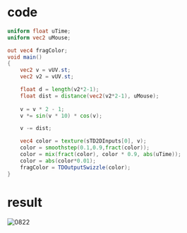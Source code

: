 # code

```glsl
uniform float uTime;
uniform vec2 uMouse;

out vec4 fragColor;
void main()
{
	vec2 v = vUV.st;
	vec2 v2 = vUV.st;

	float d = length(v2*2-1);
	float dist = distance(vec2(v2*2-1), uMouse);
	
	v = v * 2 - 1;
	v *= sin(v * 10) * cos(v);

	v -= dist;

	vec4 color = texture(sTD2DInputs[0], v);
	color = smoothstep(0.1,0.9,fract(color));
	color = mix(fract(color), color * 0.9, abs(uTime));
	color = abs(color*0.01);
	fragColor = TDOutputSwizzle(color);
}
```

# result
![0822](https://github.com/0dot77/journey-through-glsl/assets/41339932/b8121550-fa86-48fe-aedd-c3458a791db2)
